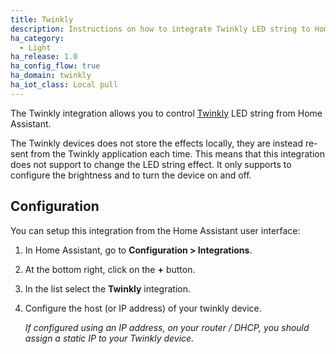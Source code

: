 ```yaml
---
title: Twinkly
description: Instructions on how to integrate Twinkly LED string to Home Assistant.
ha_category:
  - Light
ha_release: 1.0
ha_config_flow: true
ha_domain: twinkly
ha_iot_class: Local pull
---
```


The Twinkly integration allows you to control [Twinkly](https://twinkly.com/) LED string from Home Assistant.

The Twinkly devices does not store the effects locally, they are instead re-sent from the Twinkly application each time.
This means that this integration does not support to change the LED string effect.
It only supports to configure the brightness and to turn the device on and off.

## Configuration

You can setup this integration from the Home Assistant user interface:

1. In Home Assistant, go to **Configuration > Integrations**.
1. At the bottom right, click on the **+** button.
1. In the list select the **Twinkly** integration.
1. Configure the host (or IP address) of your twinkly device.

   _If configured using an IP address, on your router / DHCP, you should assign a static IP to your Twinkly device._

